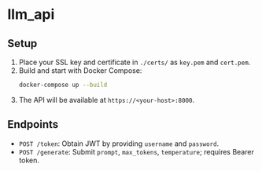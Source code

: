 # llm_api

## Setup

1. Place your SSL key and certificate in `./certs/` as `key.pem` and `cert.pem`.
2. Build and start with Docker Compose:
   ```bash
   docker-compose up --build
   ```
3. The API will be available at `https://<your-host>:8000`.

## Endpoints

- `POST /token`: Obtain JWT by providing `username` and `password`.
- `POST /generate`: Submit `prompt`, `max_tokens`, `temperature`; requires Bearer token.
